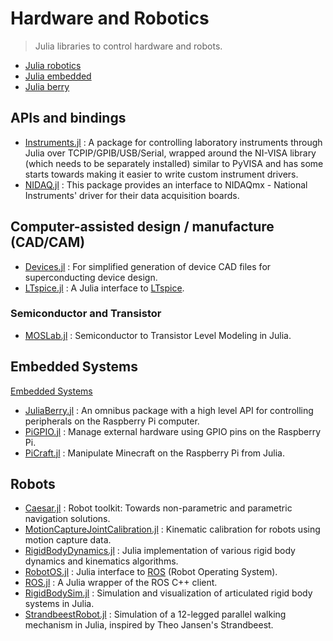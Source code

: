 # Hardware and Robotics

> Julia libraries to control hardware and robots.

- [Julia robotics](https://github.com/JuliaRobotics)
- [Julia embedded](https://github.com/Julia-Embedded)
- [Julia berry](https://github.com/JuliaBerry)

## APIs and bindings

- [Instruments.jl](https://github.com/BBN-Q/Instruments.jl) : A package for controlling laboratory instruments through Julia over TCPIP/GPIB/USB/Serial, wrapped around the NI-VISA library (which needs to be separately installed) similar to PyVISA and has some starts towards making it easier to write custom instrument drivers.
- [NIDAQ.jl](https://github.com/JaneliaSciComp/NIDAQ.jl) : This package provides an interface to NIDAQmx - National Instruments' driver for their data acquisition boards.


## Computer-assisted design / manufacture (CAD/CAM)

- [Devices.jl](https://github.com/PainterQubits/Devices.jl) : For simplified generation of device CAD files for superconducting device design.
- [LTspice.jl](https://github.com/cstook/LTspice.jl) : A Julia interface to [LTspice](https://www.analog.com/en/design-center/design-tools-and-calculators/ltspice-simulator.html).

### Semiconductor and Transistor

- [MOSLab.jl](https://github.com/Rapos0/MOSLab.jl) : Semiconductor to Transistor Level Modeling in Julia.

## Embedded Systems

[Embedded Systems](https://en.wikipedia.org/wiki/Category:Embedded_systems)

- [JuliaBerry.jl](https://github.com/JuliaBerry/JuliaBerry.jl) : An omnibus package with a high level API for controlling peripherals on the Raspberry Pi computer.
- [PiGPIO.jl](https://github.com/JuliaBerry/PiGPIO.jl) : Manage external hardware using GPIO pins on the Raspberry Pi.
- [PiCraft.jl](https://github.com/JuliaBerry/PiCraft.jl) : Manipulate Minecraft on the Raspberry Pi from Julia.

## Robots

- [Caesar.jl](https://github.com/JuliaRobotics/Caesar.jl) : Robot toolkit: Towards non-parametric and parametric navigation solutions.
- [MotionCaptureJointCalibration.jl](https://github.com/JuliaRobotics/MotionCaptureJointCalibration.jl) : Kinematic calibration for robots using motion capture data.
- [RigidBodyDynamics.jl](https://github.com/JuliaRobotics/RigidBodyDynamics.jl) : Julia implementation of various rigid body dynamics and kinematics algorithms.
- [RobotOS.jl](https://github.com/Julia-Embedded/RobotOS.jl) : Julia interface to [ROS](http://wiki.ros.org/) (Robot Operating System).
- [ROS.jl](https://github.com/gstavrinos/ROS.jl) : A Julia wrapper of the ROS C++ client.
- [RigidBodySim.jl](https://github.com/JuliaRobotics/RigidBodySim.jl) : Simulation and visualization of articulated rigid body systems in Julia.
- [StrandbeestRobot.jl](https://github.com/rdeits/StrandbeestRobot.jl) : Simulation of a 12-legged parallel walking mechanism in Julia, inspired by Theo Jansen's Strandbeest.
